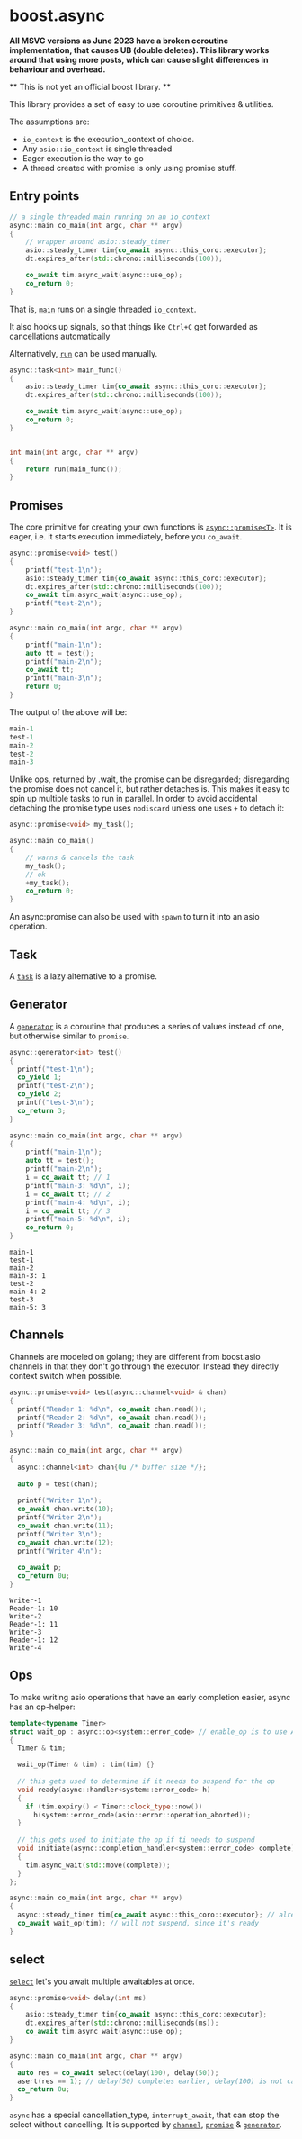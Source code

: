 # boost.async

**All MSVC versions as June 2023 have a broken coroutine implementation, that causes UB (double deletes).
This library works around that using more posts, which can cause slight differences in behaviour and overhead.**

** This is not yet an official boost library. **

This library provides a set of easy to use coroutine primitives & utilities.

The assumptions are:

 - `io_context` is the execution_context of choice.
 - Any `asio::io_context` is single threaded
 - Eager execution is the way to go
 - A thread created with promise is only using promise stuff.

## Entry points

```cpp
// a single threaded main running on an io_context
async::main co_main(int argc, char ** argv)
{
    // wrapper around asio::steady_timer
    asio::steady_timer tim{co_await async::this_coro::executor};
    dt.expires_after(std::chrono::milliseconds(100));

    co_await tim.async_wait(async::use_op);
    co_return 0;
}
```

That is, [`main`](doc/reference/main.adoc) runs on a single threaded `io_context`.

It also hooks up signals, so that things like `Ctrl+C` get forwarded as cancellations automatically

Alternatively, [`run`](doc/reference/run.adoc) can be used manually.

```cpp
async::task<int> main_func()
{
    asio::steady_timer tim{co_await async::this_coro::executor};
    dt.expires_after(std::chrono::milliseconds(100));

    co_await tim.async_wait(async::use_op);
    co_return 0;
}


int main(int argc, char ** argv)
{
    return run(main_func());
}
```

## Promises

The core primitive for creating your own functions is [`async::promise<T>`](doc/reference/promise.adoc).
It is eager, i.e. it starts execution immediately, before you `co_await`.

```cpp
async::promise<void> test()
{
    printf("test-1\n");
    asio::steady_timer tim{co_await async::this_coro::executor};
    dt.expires_after(std::chrono::milliseconds(100));
    co_await tim.async_wait(async::use_op);
    printf("test-2\n");
}

async::main co_main(int argc, char ** argv)
{
    printf("main-1\n");
    auto tt = test();
    printf("main-2\n");
    co_await tt;
    printf("main-3\n");
    return 0;
}
```

The output of the above will be:

```cpp
main-1
test-1
main-2
test-2
main-3
```

Unlike ops, returned by .wait, the promise can be disregarded; disregarding the promise does not cancel it, but rather detaches is. This makes it easy to 
spin up multiple tasks to run in parallel. In order to avoid accidental detaching the promise type uses `nodiscard` unless one uses `+` to detach it:

```cpp
async::promise<void> my_task();

async::main co_main()
{
    // warns & cancels the task
    my_task();
    // ok
    +my_task();
    co_return 0;
}
```

An async:promise can also be used with `spawn` to turn it into an asio operation.

## Task

A [`task`](doc/reference/task.adoc) is a lazy alternative to a promise.

## Generator

A [`generator`](doc/reference/generator.adoc) is a coroutine that produces a series of values instead of one, but otherwise similar to `promise`.

```cpp
async::generator<int> test()
{
  printf("test-1\n");
  co_yield 1;
  printf("test-2\n");
  co_yield 2;
  printf("test-3\n");
  co_return 3;
}

async::main co_main(int argc, char ** argv)
{
    printf("main-1\n");
    auto tt = test();
    printf("main-2\n");
    i = co_await tt; // 1
    printf("main-3: %d\n", i);
    i = co_await tt; // 2
    printf("main-4: %d\n", i);
    i = co_await tt; // 3
    printf("main-5: %d\n", i);
    co_return 0;
}
```

```
main-1
test-1
main-2
main-3: 1
test-2
main-4: 2
test-3
main-5: 3
```

## Channels

Channels are modeled on golang; they are different from boost.asio channels in that they don't go through the executor.
Instead they directly context switch when possible.

```cpp
async::promise<void> test(async::channel<void> & chan)
{
  printf("Reader 1: %d\n", co_await chan.read());
  printf("Reader 2: %d\n", co_await chan.read());
  printf("Reader 3: %d\n", co_await chan.read());
}

async::main co_main(int argc, char ** argv)
{
  async::channel<int> chan{0u /* buffer size */};
  
  auto p = test(chan);
  
  printf("Writer 1\n");
  co_await chan.write(10);
  printf("Writer 2\n");
  co_await chan.write(11);
  printf("Writer 3\n");
  co_await chan.write(12);
  printf("Writer 4\n");
  
  co_await p;
  co_return 0u;
}
```

````
Writer-1
Reader-1: 10
Writer-2
Reader-1: 11
Writer-3
Reader-1: 12
Writer-4
````

## Ops

To make writing asio operations that have an early completion easier, async has an op-helper:

```cpp
template<typename Timer>
struct wait_op : async::op<system::error_code> // enable_op is to use ADL
{
  Timer & tim;

  wait_op(Timer & tim) : tim(tim) {}
  
  // this gets used to determine if it needs to suspend for the op
  void ready(async::handler<system::error_code> h)
  {
    if (tim.expiry() < Timer::clock_type::now())
      h(system::error_code(asio::error::operation_aborted));
  }
  
  // this gets used to initiate the op if ti needs to suspend
  void initiate(async::completion_handler<system::error_code> complete)
  {
    tim.async_wait(std::move(complete));
  }
};

async::main co_main(int argc, char ** argv)
{
  async::steady_timer tim{co_await async::this_coro::executor}; // already expired
  co_await wait_op(tim); // will not suspend, since it's ready
}

```


## select

[`select`](doc/reference/select.adoc) let's you await multiple awaitables at once. 

```cpp
async::promise<void> delay(int ms)
{
    asio::steady_timer tim{co_await async::this_coro::executor};
    dt.expires_after(std::chrono::milliseconds(ms));
    co_await tim.async_wait(async::use_op);
}

async::main co_main(int argc, char ** argv)
{
  auto res = co_await select(delay(100), delay(50));
  asert(res == 1); // delay(50) completes earlier, delay(100) is not cancelled  
  co_return 0u;
}
```

`async` has a special cancellation_type, `interrupt_await`, that can stop the select without cancelling. 
It is supported by [`channel`](doc/reference/channel.adoc), [`promise`](doc/reference/promise.adoc) & [`generator`](doc/reference/generator.adoc). 
